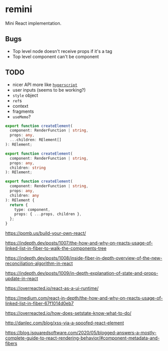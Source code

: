 # remini

Mini React implementation.

## Bugs
- Top level node doesn't receive props if it's a tag
- Top level component can't be component

## TODO
- nicer API more like [`hyperscript`](https://github.com/hyperhype/hyperscript)
- user inputs (seems to be working?)
- `style` object
- `ref`s
- context
- fragments
- `useMemo`?

```ts
export function createElement(
  component: RenderFunction | string,
  props: any,
  ...children: RElement[]
): RElement;

export function createElement(
  component: RenderFunction | string,
  props: any,
  children: string
): RElement;

export function createElement(
  component: RenderFunction | string,
  props: any,
  children: any
): RElement {
  return {
    type: component,
    props: { ...props, children },
  };
}
```

https://pomb.us/build-your-own-react/

https://indepth.dev/posts/1007/the-how-and-why-on-reacts-usage-of-linked-list-in-fiber-to-walk-the-components-tree

https://indepth.dev/posts/1008/inside-fiber-in-depth-overview-of-the-new-reconciliation-algorithm-in-react

https://indepth.dev/posts/1009/in-depth-explanation-of-state-and-props-update-in-react

https://overreacted.io/react-as-a-ui-runtime/

https://medium.com/react-in-depth/the-how-and-why-on-reacts-usage-of-linked-list-in-fiber-67f1014d0eb7

https://overreacted.io/how-does-setstate-know-what-to-do/

http://danlec.com/blog/xss-via-a-spoofed-react-element

https://blog.isquaredsoftware.com/2020/05/blogged-answers-a-mostly-complete-guide-to-react-rendering-behavior/#component-metadata-and-fibers


